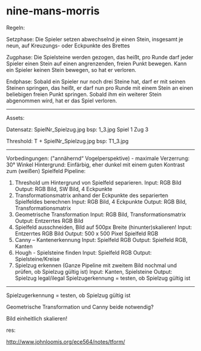 # nine-mans-morris

Regeln:

Setzphase: 
Die Spieler setzen abwechselnd je einen Stein, insgesamt je neun, auf Kreuzungs- oder Eckpunkte des Brettes

Zugphase: 
Die Spielsteine werden gezogen, das heißt, pro Runde darf jeder Spieler einen Stein auf einen angrenzenden, 
freien Punkt bewegen. Kann ein Spieler keinen Stein bewegen, so hat er verloren.

Endphase: 
Sobald ein Spieler nur noch drei Steine hat, darf er mit seinen Steinen springen, das heißt, er darf nun 
pro Runde mit einem Stein an einen beliebigen freien Punkt springen. Sobald ihm ein weiterer Stein abgenommen wird, hat er das Spiel verloren.

---

Assets:

Datensatz:
SpielNr_Spielzug.jpg
bsp: 1_3.jpg    Spiel 1 Zug 3

Threshold:
T + SpielNr_Spielzug.jpg
bsp: T1_3.jpg

---


Vorbedingungen:
("annähernd“ Vogelperspektive) - maximale Verzerrung: 30° Winkel
Hintergrund: Einfärbig, eher dunkel mit einem guten Kontrast zum (weißen) Spielfeld
Pipeline:
1. Threshold um Hintergrund von Spielfeld separieren.
            Input: RGB Bild
            Output: RGB Bild, SW Bild, 4 Eckpunkte
2. Transformationsmatrix anhand der Eckpunkte des separierten Spielfeldes berechnen
            Input: RGB Bild, 4 Eckpunkte 
            Output: RGB Bild, Transformationsmatrix
3. Geometrische Transformation
            Input: RGB Bild, Transformationsmatrix
            Output: Entzerrtes RGB Bild
4. Spielfeld ausschneiden, Bild auf 500px Breite (hinunter)skalieren!
            Input: Entzerrtes RGB Bild
            Output: 500 x 500 Pixel Spielfeld RGB
5. Canny – Kantenerkennung
            Input: Spielfeld RGB
            Output: Spielfeld RGB, Kanten
6. Hough - Spielsteine finden
            Input: Spielfeld RGB
            Output: Spielsteine/Kreise
7. Spielzug erkennen (Ganze Pipeline mit zweitem Bild nochmal und prüfen, ob Spielzug gültig ist)
            Input: Kanten, Spielsteine
            Output: Spielzug legal/ilegal
Spielzugerkennung = testen, ob Spielzug gültig ist



---
Spielzugerkennung = testen, ob Spielzug gültig ist


Geometrische Transformation und Canny beide notwendig?

Bild einheitlich skalieren!


res:

http://www.johnloomis.org/ece564/notes/tform/